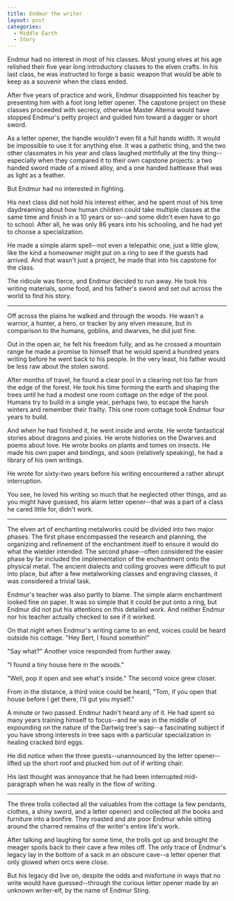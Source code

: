 ```yaml
---
title: Endmur the writer
layout: post
categories:
  - Middle Earth
  - Story
---
```

Endmur had no interest in most of his classes. Most young elves at his age relished their five year long introductory classes to the elven crafts. In his last class, he was instructed to forge a basic weapon that would be able to keep as a souvenir when the class ended.

After five years of practice and work, Endmur disappointed his teacher by presenting him with a foot long letter opener. The capstone project on these classes proceeded with secrecy, otherwise Master Altema would have stopped Endmur's petty project and guided him toward a dagger or short sword.

As a letter opener, the handle wouldn't even fit a full hands width. It would be impossible to use it for anything else. It was a pathetic thing, and the two other classmates in his year and class laughed mirthfully at the tiny thing--especially when they compared it to their own capstone projects: a two handed sword made of a mixed alloy, and a one handed battleaxe that was as light as a feather.

But Endmur had no interested in fighting.

His next class did not hold his interest either, and he spent most of his time daydreaming about how human children could take multiple classes at the same time and finish in a 10 years or so--and some didn't even have to go to school. After all, he was only 86 years into his schooling, and he had yet to choose a specialization.

He made a simple alarm spell--not even a telepathic one, just a little glow, like the kind a homeowner might put on a ring to see if the guests had arrived. And that wasn't just a project, he made that into his capstone for the class.

The ridicule was fierce, and Endmur decided to run away. He took his writing materials, some food, and his father's sword and set out across the world to find his story.

* * *

Off across the plains he walked and through the woods. He wasn't a warrior, a hunter, a hero, or tracker by any elven measure, but in comparison to the humans, goblins, and dwarves, he did just fine.

Out in the open air, he felt his freedom fully, and as he crossed a mountain range he made a promise to himself that he would spend a hundred years writing before he went back to his people. In the very least, his father would be less raw about the stolen sword.

After months of travel, he found a clear pool in a clearing not too far from the edge of the forest. He took his time forming the earth and shaping the trees until he had a modest one room cottage on the edge of the pool. Humans try to build in a single year, perhaps two, to escape the harsh winters and remember their frailty. This one room cottage took Endmur four years to build.

And when he had finished it, he went inside and wrote. He wrote fantastical stories about dragons and pixies. He wrote histories on the Dwarves and poems about love. He wrote books on plants and tomes on insects. He made his own paper and bindings, and soon (relatively speaking), he had a library of his own writings.

He wrote for sixty-two years before his writing encountered a rather abrupt interruption.

You see, he loved his writing so much that he neglected other things, and as you might have guessed, his alarm letter opener--that was a part of a class he cared little for, didn't work.

* * *

The elven art of enchanting metalworks could be divided into two major phases. The first phase encompassed the research and planning, the organizing and refinement of the enchantment itself to ensure it would do what the wielder intended. The second phase--often considered the easier phase by far included the implementation of the enchantment onto the physical metal. The ancient dialects and coiling grooves were difficult to put into place, but after a few metalworking classes and engraving classes, it was considered a trivial task.

Endmur's teacher was also partly to blame. The simple alarm enchantment looked fine on paper. It was so simple that it could be put onto a ring, but Endmur did not put his attentions on this detailed work. And neither Endmur nor his teacher actually checked to see if it worked.

On that night when Endmur's writing came to an end, voices could be heard outside his cottage. "Hey Bert, I found somethin!"

"Say what?" Another voice responded from further away.

"I found a tiny house here in the woods."

"Well, pop it open and see what's inside." The second voice grew closer.

From in the distance, a third voice could be heard, "Tom, if you open that house before I get there, I'll gut you myself."

A minute or two passed. Endmur hadn't heard any of it. He had spent so many years training himself to focus--and he was in the middle of expounding on the nature of the Dartwig tree's sap--a fascinating subject if you have strong interests in tree saps with a particular specialization in healing cracked bird eggs.

He did notice when the three guests--unannounced by the letter opener--lifted up the short roof and plucked him out of if writing chair.

His last thought was annoyance that he had been interrupted mid-paragraph when he was really in the flow of writing.

* * *

The three trolls collected all the valuables from the cottage (a few pendants, clothes, a shiny sword, and a letter opener) and collected all the books and furniture into a bonfire. They roasted and ate poor Endmur while sitting around the charred remains of the writer's entire life's work.

After talking and laughing for some time, the trolls got up and brought the meager spoils back to their cave a few miles off. The only trace of Endmur's legacy lay in the bottom of a sack in an obscure cave--a letter opener that only glowed when orcs were close.

But his legacy did live on, despite the odds and misfortune in ways that no write would have guessed--through the curious letter opener made by an unknown writer-elf, by the name of Endmur Sting.